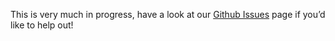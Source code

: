 This is very much in progress, have a look at our
[Github Issues](https://github.com/silverbulletmd/silverbullet/issues) page if
you’d like to help out!
